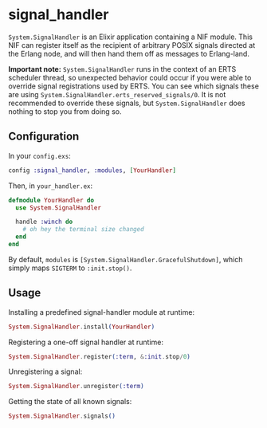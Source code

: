 # signal_handler

`System.SignalHandler` is an Elixir application containing a NIF module. This NIF can register itself as the recipient of arbitrary POSIX signals directed at the Erlang node, and will then hand them off as messages to Erlang-land.

**Important note:** `System.SignalHandler` runs in the context of an ERTS scheduler thread, so unexpected behavior could occur if you were able to override signal registrations used by ERTS. You can see which signals these are using `System.SignalHandler.erts_reserved_signals/0`. It is not recommended to override these signals, but `System.SignalHandler` does nothing to stop you from doing so.

## Configuration

In your `config.exs`:

```elixir
config :signal_handler, :modules, [YourHandler]
```

Then, in `your_handler.ex`:

```elixir
defmodule YourHandler do
  use System.SignalHandler

  handle :winch do
    # oh hey the terminal size changed
  end
end
```

By default, `modules` is `[System.SignalHandler.GracefulShutdown]`, which simply maps `SIGTERM` to `:init.stop()`.

## Usage

Installing a predefined signal-handler module at runtime:

```elixir
System.SignalHandler.install(YourHandler)
```

Registering a one-off signal handler at runtime:

```elixir
System.SignalHandler.register(:term, &:init.stop/0)
```

Unregistering a signal:

```elixir
System.SignalHandler.unregister(:term)
```

Getting the state of all known signals:

```elixir
System.SignalHandler.signals()
```
